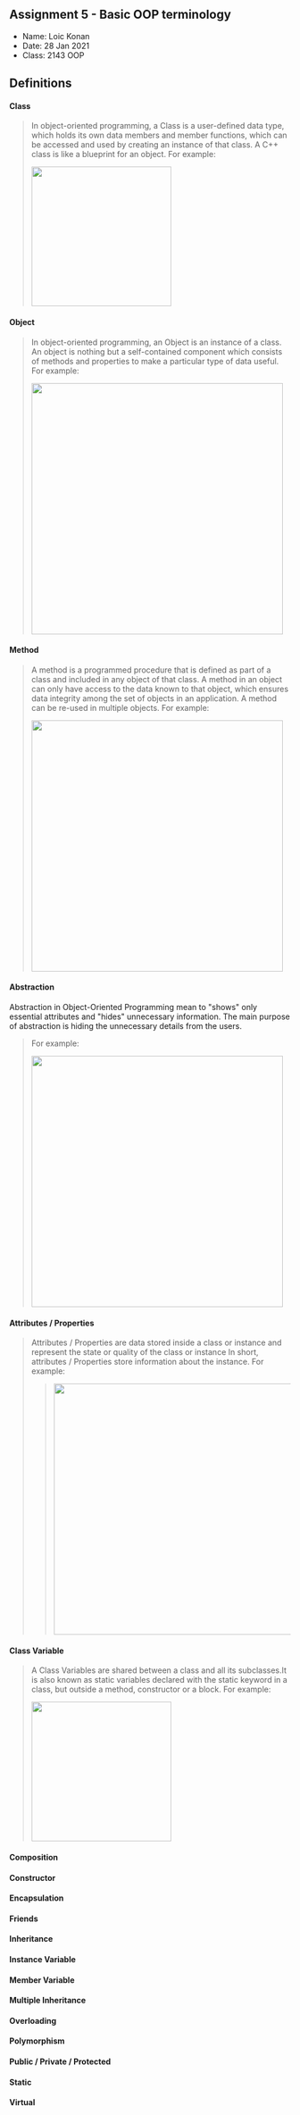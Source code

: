 ## Assignment 5 - Basic OOP terminology

- Name: Loic Konan
- Date: 28 Jan 2021
- Class: 2143 OOP

## Definitions

#### Class

> In object-oriented programming, a Class is a user-defined data type, which holds its own data members and member functions,
> which can be accessed and used by creating an instance of that class. A C++ class is like a blueprint for an object.
> For example:
>
><img src="https://ds055uzetaobb.cloudfront.net/image_optimizer/722c82aff075a14313be7fa7463f7fedad151a0a.png" width=250>

#### Object

> In object-oriented programming, an Object is an instance of a class. An object is nothing but a self-contained component which consists of methods and  properties to make a particular type of data useful.
> For example:
> 
> <img src="https://www.atnyla.com/library/images-tutorials/class-and-object-in-java.PNG" width=450>

#### Method

> A method is a programmed procedure that is defined as part of a class and included in any object of that class.
> A method in an object can only have access to the data known to that object, which ensures data integrity among the
> set of objects in an application. A method can be re-used in multiple objects.
> For example:
>
><img src="https://miro.medium.com/max/810/1*xiYI_rl-_pX_27BAjxBL3g.png" width=450>

#### Abstraction

Abstraction in Object-Oriented Programming mean to "shows" only essential attributes and "hides"
unnecessary information. The main purpose of abstraction is hiding the unnecessary details from the users.
> For example:
>
><img src="https://www.guru99.com/images/abstraction_in_oops_112.png" width=450>

#### Attributes / Properties

> Attributes / Properties are data stored inside a class or instance and represent the state or quality of the class or instance
> In short, attributes / Properties store information about the instance.
> For example:
>
> ><img src="https://miro.medium.com/max/700/1*MV6B2jANikTULx6wFLrcEg.png" width=450>

#### Class Variable

> A Class Variables are shared between a class and all its subclasses.It is also known as static variables declared
> with the static keyword in a class, but outside a method, constructor or a block.
> For example:
>
> <img src="https://www.programmerinterview.com/images/memVariables.png" width=250>


#### Composition
>

#### Constructor
>

#### Encapsulation
>

#### Friends
>

#### Inheritance
>

#### Instance Variable
>

#### Member Variable
>

#### Multiple Inheritance
>

#### Overloading
>

#### Polymorphism
>

#### Public / Private / Protected
>

#### Static
>

#### Virtual
>